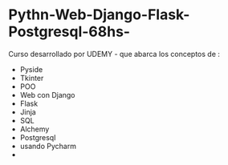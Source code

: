 # Pythn-Web-Django-Flask-Postgresql-68hs-
Curso desarrollado por UDEMY - que abarca los conceptos de : 
- Pyside
- Tkinter
- POO
- Web con Django
- Flask
- Jinja
- SQL
- Alchemy
- Postgresql
- usando Pycharm
-
